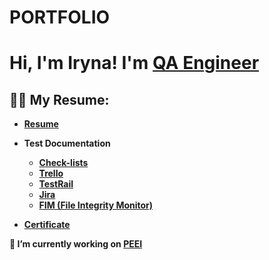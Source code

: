 # PORTFOLIO
<h1>Hi, I'm Iryna! I'm <a href="https://github.com/IrynaPrn/Personal">QA Engineer</a></h1>

<h2>👨‍💻 My Resume:</h2>

- <b>[Resume](https://drive.google.com/file/d/1iXScnxJYOPUYUerh8MW2bMUN--yA4suG/view?usp=drive_link)
- <b>Test Documentation</b>
  - [Check-lists](https://docs.google.com/spreadsheets/d/18DraS8p16w551UYT0me9VVrR7kzEP51EAYMaUDTHrSE/edit?usp=drive_link) <b>
  - [Trello](https://trello.com/b/WWKjsUgg)
  - [TestRail](https://www.dropbox.com/scl/fo/mx8tnm304zowge2rymi5c/AN0ZqqGq_rF3brUSkpgNX4U?rlkey=tjvucy2csm5mqq2jukdxm9kyv&st=izxy09ja&dl=0)
  - [Jira](https://www.dropbox.com/scl/fo/l9iay9509ftounq7m6pxe/AHN3L92pOVG1gSqAELFAmW8?rlkey=03t9fay81s0bplt27ihfuq9bu&st=szyhl030&dl=0)
  - [FIM (File Integrity Monitor)](https://github.com/joshmadakor1/PowerShell-Integrity-FIM)

 - <b>[Certificate](https://www.dropbox.com/scl/fo/ipjfrsdy0frfhh9pcktpq/ALGe5-FXVYc0dt8HjX2QB7A?rlkey=0u1b30vaw5l2tbapgj9nknado&st=ldwy0r53&dl=0)</b>

🔭 I’m currently working on [PEEI](https://peei.org.ua/uk)
